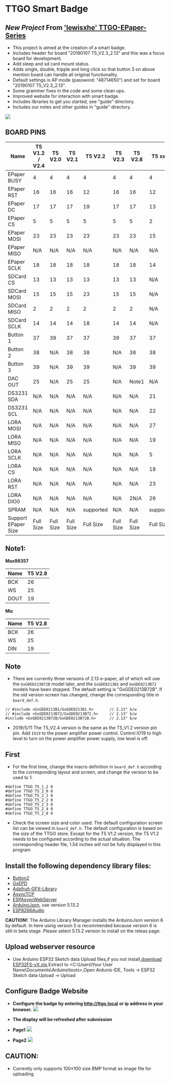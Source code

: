 TTGO Smart Badge
================

## *New Project* From ['lewisxhe' TTGO-EPaper-Series](https://github.com/lewisxhe/TTGO-EPaper-Series)
- This project is aimed at the creation of a smart badge.
- Includes header for board "20190107 T5_V2.3_2.13" and this was a focus board for development.
- Add sleep and sd card mount status.
- Adds single, double, tripple and long click so that button 3 on above mention board can handle all original functionality.
- Default settings is AP mode (password: "48714650") and set for board "20190107 T5_V2.3_2.13".
- Some grammer fixes in the code and some clean ups.
- Improved website for interaction with smart badge.
- Includes libraries to get you started, see "guide" directory.
- Includes our notes and other guides in "guide" directory.

![](images/4.png)

## BOARD PINS
| Name                | T5 V1.2 / V2.4 | T5 V2.0   | T5 V2.1   | T5 V2.2   | T5 V2.3   | T5 V2.8   | T5 xxxx   |
| ------------------- | -------------- | --------- | --------- | --------- | --------- | --------- | --------- |
| EPaper BUSY         | 4              | 4         | 4         | 4         | 4         | 4         | 4         |
| EPaper RST          | 16             | 16        | 16        | 12        | 16        | 16        | 12        |
| EPaper DC           | 17             | 17        | 17        | 19        | 17        | 17        | 13        |
| EPaper CS           | 5              | 5         | 5         | 5         | 5         | 5         | 2         |
| EPaper MOSI         | 23             | 23        | 23        | 23        | 23        | 23        | 15        |
| EPaper MISO         | N/A            | N/A       | N/A       | N/A       | N/A       | N/A       | N/A       |
| EPaper SCLK         | 18             | 18        | 18        | 18        | 18        | 18        | 14        |
| SDCard CS           | 13             | 13        | 13        | 13        | 13        | 13        | N/A       |
| SDCard MOSI         | 15             | 15        | 15        | 23        | 15        | 15        | N/A       |
| SDCard MISO         | 2              | 2         | 2         | 2         | 2         | 2         | N/A       |
| SDCard SCLK         | 14             | 14        | 14        | 18        | 14        | 14        | N/A       |
| Button 1            | 37             | 39        | 37        | 37        | 39        | 37        | 37        |
| Button 2            | 38             | N/A       | 38        | 38        | N/A       | 38        | 38        |
| Button 3            | 39             | N/A       | 39        | 39        | N/A       | 39        | 39        |
| DAC OUT             | 25             | N/A       | 25        | 25        | N/A       | Note1     | N/A       |
| DS3231 SDA          | N/A            | N/A       | N/A       | N/A       | N/A       | N/A       | 21        |
| DS3231 SCL          | N/A            | N/A       | N/A       | N/A       | N/A       | N/A       | 22        |
| LORA MOSI           | N/A            | N/A       | N/A       | N/A       | N/A       | N/A       | 27        |
| LORA MISO           | N/A            | N/A       | N/A       | N/A       | N/A       | N/A       | 19        |
| LORA SCLK           | N/A            | N/A       | N/A       | N/A       | N/A       | N/A       | 5         |
| LORA CS             | N/A            | N/A       | N/A       | N/A       | N/A       | N/A       | 18        |
| LORA RST            | N/A            | N/A       | N/A       | N/A       | N/A       | N/A       | 23        |
| LORA DIO0           | N/A            | N/A       | N/A       | N/A       | N/A       | 2N/A      | 26        |
| SPRAM               | N/A            | N/A       | N/A       | supported | N/A       | N/A       | supported |
| Support EPaper Size | Full Size      | Full Size | Full Size | Full Size | Full Size | Full Size | Full Size |

## Note1: 

**Max98357**

| Name | T5 V2.8 |
| ---- | ------- |
| BCK  | 26      |
| WS   | 25      |
| DOUT | 19      |

**Mic**

| Name | T5 V2.8 |
| ---- | ------- |
| BCK  | 26      |
| WS   | 25      |
| DIN  | 19      |

## Note
- There are currently three versions of 2.13 e-paper, all of which will use the `GxGDE0213B72B` model later, and the `GxGDE0213B1` and `GxGDE0213B72` models have been stopped. The default setting is "GxGDE0213B72B". If the old version screen has changed, change the corresponding title in `board_def.h`.

```
// #include <GxGDE0213B1/GxGDE0213B1.h>       // 2.13" b/w
// #include <GxGDE0213B72/GxGDE0213B72.h>     // 2.13" b/w
#include <GxGDE0213B72B/GxGDE0213B72B.h>      // 2.13" b/w
```

- 2019/5/11 The T5_V2.4 version is the same as the T5_V1.2 version pin pin. Add `IO19` to the power amplifier power control. Control IO19 to high level to turn on the power amplifier power supply, low level is off.

## First
- For the first time, change the macro definition in `board_def.h` according to the corresponding layout and screen, and change the version to be used to 1.

```
#define TTGO_T5_1_2 0
#define TTGO_T5_2_0 0
#define TTGO_T5_2_1 0
#define TTGO_T5_2_2 0
#define TTGO_T5_2_3 0
#define TTGO_T5_2_4 0
#define TTGO_T5_2_8 0   
```

- Check the screen size and color used. The default configuration screen list can be viewed in `board_def.h`. The default configuration is based on the size of the TTGO store. Except for the T5 V1.2 version, the T5 V1.2 needs to be configured according to the actual situation. The corresponding header file, 1.54 inches will not be fully displayed in this program

## Install the following dependency library files:
- [Button2](https://github.com/lewisxhe/Button2)
- [GxEPD](https://github.com/lewisxhe/GxEPD)
- [Adafruit-GFX-Library](https://github.com/adafruit/Adafruit-GFX-Library)
- [AsyncTCP](https://github.com/me-no-dev/AsyncTCP)
- [ESPAsyncWebServer](https://github.com/me-no-dev/ESPAsyncWebServer)
- [ArduinoJson](https://github.com/bblanchon/ArduinoJson/releases), use version 5.13.2
- [ESP8266Audio](https://github.com/earlephilhower/ESP8266Audio)

**CAUTION!**: The Arduino Library Manager installs the ArduinoJson version 6 by default. In here using version 5 is recommended because version 6 is still in beta stage. Please select 5.13.2 version to install on the releas page.

## Upload webserver resource
- Use Arduino ESP32 Sketch data Upload files,if you not install,[download ESP32FS-vX.zip](https://github.com/me-no-dev/arduino-esp32fs-plugin/releases),Extract to <C:\Users\Your User Name\Documents\Arduino\tools>,Open Ardunio IDE,  Tools -> ESP32 Sketch data Upload -> Upload

## Configure Badge Website
- **Configure the badge by entering http://ttgo.local or ip address in your browser.**
![](images/3.png)

- **The display will be refreshed after submission**
- **Page1**
![](images/1.png)
- **Page2**
![](images/2.png)

## CAUTION:
- Currently only supports 100*100 size BMP format as image file for uploading
